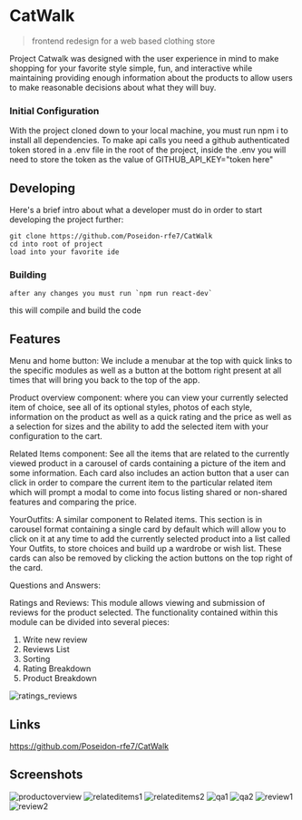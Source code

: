 # CatWalk
> frontend redesign for a web based clothing store

Project Catwalk was designed with the user experience in mind to make shopping for your favorite style simple, fun, and interactive while maintaining providing enough information about the products to allow users to make reasonable decisions about what they will buy.

### Initial Configuration
With the project cloned down to your local machine, you must run npm i to install all dependencies.
To make api calls you need a github authenticated token stored in a .env file in the root of the project, inside the .env you will need to store the token as the value of GITHUB_API_KEY="token here"

## Developing

Here's a brief intro about what a developer must do in order to start developing
the project further:

```shell
git clone https://github.com/Poseidon-rfe7/CatWalk
cd into root of project
load into your favorite ide
```

### Building
```
after any changes you must run `npm run react-dev`
```
this will compile and build the code

## Features
Menu and home button: We include a menubar at the top with quick links to the specific modules as well as a button at the bottom right present at all times that will bring you back to the top of the app.

Product overview component: where you can view your currently selected item of choice, see all of its optional styles, photos of each style, information on the product as well as a quick rating and the price as well as a selection for sizes and the ability to add the selected item with your configuration to the cart.

Related Items component: See all the items that are related to the currently viewed product in a carousel of cards containing a picture of the item and some information. Each card also includes an action button that a user can click in order to compare the current item to the particular related item which will prompt a modal to come into focus listing shared or non-shared features and comparing the price.

YourOutfits: A similar component to Related items. This section is in carousel format containing a single card by default which will allow you to click on it at any time to add the currently selected product into a list called Your Outfits, to store choices and build up a wardrobe or wish list. These cards can also be removed by clicking the action buttons on the top right of the card.

Questions and Answers:

Ratings and Reviews: This module allows viewing and submission of reviews for the product selected.  The functionality contained within this module can be divided into several pieces:
1. Write new review
2. Reviews List
3. Sorting 
4. Rating Breakdown
5. Product Breakdown

![ratings_reviews](https://user-images.githubusercontent.com/86323698/148602527-c9cddc20-5012-47e3-88ab-6a55d8a7a584.gif)

## Links

https://github.com/Poseidon-rfe7/CatWalk


## Screenshots

![productoverview](https://user-images.githubusercontent.com/89159410/148569194-52928a5b-9f18-4cf4-a068-563d84f9e2cc.png)
![relateditems1](https://user-images.githubusercontent.com/89159410/148569198-e2c67488-d4d7-47a0-8b0d-75a0ed5232ff.png)
![relateditems2](https://user-images.githubusercontent.com/89159410/148569199-eaed03f0-a090-4690-b555-5c5c504519e3.png)
![qa1](https://user-images.githubusercontent.com/89159410/148569202-2cdb08db-c40f-401b-9e95-d34a61c126fa.png)
![qa2](https://user-images.githubusercontent.com/89159410/148569203-6136aecb-7746-4602-9632-38764a0e0407.png)
![review1](https://user-images.githubusercontent.com/89159410/148569205-76245335-848c-4f4d-b81a-f786d57afccb.png)
![review2](https://user-images.githubusercontent.com/89159410/148569208-2036a1f2-3da7-4653-b25f-d4de803e2cae.png)

